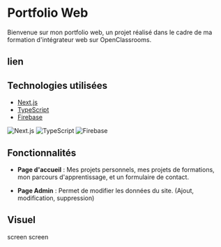 # Portfolio Web

Bienvenue sur mon portfolio web, un projet réalisé dans le cadre de ma formation d'intégrateur web sur OpenClassrooms.

## lien 


## Technologies utilisées

- [Next.js](https://nextjs.org/)
- [TypeScript](https://www.typescriptlang.org/)
- [Firebase](https://firebase.google.com/)

![Next.js](/logos/nextjs.png)
![TypeScript](/logos/typescript.png)
![Firebase](/logos/firebase.png)

## Fonctionnalités

- **Page d'accueil** : Mes projets personnels, mes projets de formations, mon parcours d'apprentissage, et un formulaire de contact.

- **Page Admin** : Permet de modifier les données du site. (Ajout, modification, suppression)


## Visuel

screen screen
<!-- ## Installation

1. Clonez le répertoire du projet.

```bash
git clone https://github.com/votre-utilisateur/mon-portfolio.git

## Remerciements
 -->